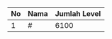 | No | Nama            | Jumlah Level |
|----|-----------------|--------------|
| 1  | #    |    6100        |
